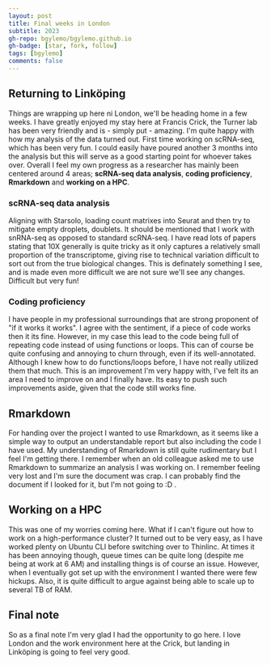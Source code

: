 ```yaml
---
layout: post
title: Final weeks in London
subtitle: 2023
gh-repo: bgylemo/bgylemo.github.io
gh-badge: [star, fork, follow]
tags: [bgylemo]
comments: false
---
```


## Returning to Linköping
Things are wrapping up here ni London, we'll be heading home in a few weeks. I have greatly enjoyed my stay here at Francis Crick, the Turner lab has been very friendly and is - simply put - amazing.
I'm quite happy with how my analysis of the data turned out. First time working on scRNA-seq, which has been very fun. I could easily have poured another 3 months into the analysis but this will serve as a good starting point for whoever takes over.
Overall I feel my own progress as a researcher has mainly been centered around 4 areas; **scRNA-seq data analysis**, **coding proficiency**, **Rmarkdown** and **working on a HPC**.

### **scRNA-seq data analysis**
Aligning with Starsolo, loading count matrixes into Seurat and then try to mitigate empty droplets, doublets. It should be mentioned that I work with snRNA-seq as opposed to standard scRNA-seq. I have read lots of papers stating that 10X generally is quite tricky as it only captures a relatively small proportion of the transcriptome, giving rise to technical variation difficult to sort out from the true biological changes. This is definately something I see, and is made even more difficult we are not sure we'll see any changes. Difficult but very fun!

### **Coding proficiency**
I have people in my professional surroundings that are strong proponent of "if it works it works". I agree with the sentiment, if a piece of code works then it its fine. However, in my case this lead to the code being full of repeating code instead of using functions or loops. This can of course be quite confusing and annoying to churn through, even if its well-annotated. Although I knew how to do functions/loops before, I have not really utilized them that much. This is an improvement I'm very happy with, I've felt its an area I need to improve on and I finally have. Its easy to push such improvements aside, given that the code still works fine.

## **Rmarkdown**
For handing over the project I wanted to use Rmarkdown, as it seems like a simple way to output an understandable report but also including the code I have used. My understanding of Rmarkdown is still quite rudimentary but I feel I'm getting there. I remember when an old colleague asked me to use Rmarkdown to summarize an analysis I was working on. I remember feeling very lost and I'm sure the document was crap. I can probably find the document if I looked for it, but I'm not going to :D .

## **Working on a HPC**
This was one of my worries coming here. What if I can't figure out how to work on a high-performance cluster? It turned out to be very easy, as I have worked plenty on Ubuntu CLI before switching over to Thinlinc. At times it has been annoying though, queue times can be quite long (despite me being at work at 6 AM) and installing things is of course an issue. However, when I eventually got set up with the environment I wanted there were few hickups. Also, it is quite difficult to argue against being able to scale up to several TB of RAM.

## Final note
So as a final note I'm very glad I had the opportunity to go here. I love London and the work environment here at the Crick, but landing in Linköping is going to feel very good.
